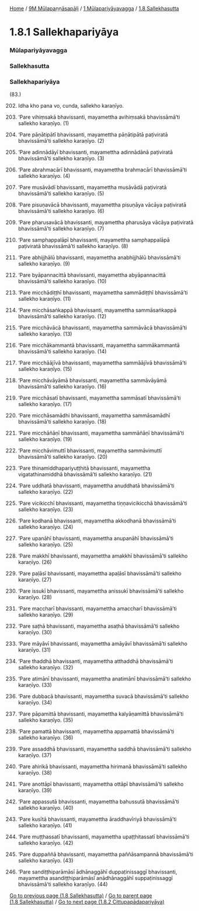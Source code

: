 
[Home](/) / [9M Mūlapaṇṇāsapāḷi](/tipitaka/9M.md) / [1 Mūlapariyāyavagga](/tipitaka/9M/1.md) / [1.8 Sallekhasutta](/tipitaka/9M/1/1.8.md)

# 1.8.1 Sallekhapariyāya

### Mūlapariyāyavagga

### Sallekhasutta

### Sallekhapariyāya

(83.)

202. Idha kho pana vo, cunda, sallekho karaṇīyo.

203. ‘Pare vihiṃsakā bhavissanti, mayamettha avihiṃsakā bhavissāmā’ti sallekho karaṇīyo. (1)

204. ‘Pare pāṇātipātī bhavissanti, mayamettha pāṇātipātā paṭiviratā bhavissāmā’ti sallekho karaṇīyo. (2)

205. ‘Pare adinnādāyī bhavissanti, mayamettha adinnādānā paṭiviratā bhavissāmā’ti sallekho karaṇīyo. (3)

206. ‘Pare abrahmacārī bhavissanti, mayamettha brahmacārī bhavissāmā’ti sallekho karaṇīyo. (4)

207. ‘Pare musāvādī bhavissanti, mayamettha musāvādā paṭiviratā bhavissāmā’ti sallekho karaṇīyo. (5)

208. ‘Pare pisuṇavācā bhavissanti, mayamettha pisuṇāya vācāya paṭiviratā bhavissāmā’ti sallekho karaṇīyo. (6)

209. ‘Pare pharusavācā bhavissanti, mayamettha pharusāya vācāya paṭiviratā bhavissāmā’ti sallekho karaṇīyo. (7)

210. ‘Pare samphappalāpī bhavissanti, mayamettha samphappalāpā paṭiviratā bhavissāmā’ti sallekho karaṇīyo. (8)

211. ‘Pare abhijjhālū bhavissanti, mayamettha anabhijjhālū bhavissāmā’ti sallekho karaṇīyo. (9)

212. ‘Pare byāpannacittā bhavissanti, mayamettha abyāpannacittā bhavissāmā’ti sallekho karaṇīyo. (10)

213. ‘Pare micchādiṭṭhī bhavissanti, mayamettha sammādiṭṭhī bhavissāmā’ti sallekho karaṇīyo. (11)

214. ‘Pare micchāsaṅkappā bhavissanti, mayamettha sammāsaṅkappā bhavissāmā’ti sallekho karaṇīyo. (12)

215. ‘Pare micchāvācā bhavissanti, mayamettha sammāvācā bhavissāmā’ti sallekho karaṇīyo. (13)

216. ‘Pare micchākammantā bhavissanti, mayamettha sammākammantā bhavissāmā’ti sallekho karaṇīyo. (14)

217. ‘Pare micchāājīvā bhavissanti, mayamettha sammāājīvā bhavissāmā’ti sallekho karaṇīyo. (15)

218. ‘Pare micchāvāyāmā bhavissanti, mayamettha sammāvāyāmā bhavissāmā’ti sallekho karaṇīyo. (16)

219. ‘Pare micchāsatī bhavissanti, mayamettha sammāsatī bhavissāmā’ti sallekho karaṇīyo. (17)

220. ‘Pare micchāsamādhi bhavissanti, mayamettha sammāsamādhī bhavissāmā’ti sallekho karaṇīyo. (18)

221. ‘Pare micchāñāṇī bhavissanti, mayamettha sammāñāṇī bhavissāmā’ti sallekho karaṇīyo. (19)

222. ‘Pare micchāvimuttī bhavissanti, mayamettha sammāvimuttī bhavissāmā’ti sallekho karaṇīyo. (20)

223. ‘Pare thinamiddhapariyuṭṭhitā bhavissanti, mayamettha vigatathinamiddhā bhavissāmā’ti sallekho karaṇīyo. (21)

224. ‘Pare uddhatā bhavissanti, mayamettha anuddhatā bhavissāmā’ti sallekho karaṇīyo. (22)

225. ‘Pare vicikicchī bhavissanti, mayamettha tiṇṇavicikicchā bhavissāmā’ti sallekho karaṇīyo. (23)

226. ‘Pare kodhanā bhavissanti, mayamettha akkodhanā bhavissāmā’ti sallekho karaṇīyo. (24)

227. ‘Pare upanāhī bhavissanti, mayamettha anupanāhī bhavissāmā’ti sallekho karaṇīyo. (25)

228. ‘Pare makkhī bhavissanti, mayamettha amakkhī bhavissāmā’ti sallekho karaṇīyo. (26)

229. ‘Pare paḷāsī bhavissanti, mayamettha apaḷāsī bhavissāmā’ti sallekho karaṇīyo. (27)

230. ‘Pare issukī bhavissanti, mayamettha anissukī bhavissāmā’ti sallekho karaṇīyo. (28)

231. ‘Pare maccharī bhavissanti, mayamettha amaccharī bhavissāmā’ti sallekho karaṇīyo. (29)

232. ‘Pare saṭhā bhavissanti, mayamettha asaṭhā bhavissāmā’ti sallekho karaṇīyo. (30)

233. ‘Pare māyāvī bhavissanti, mayamettha amāyāvī bhavissāmā’ti sallekho karaṇīyo. (31)

234. ‘Pare thaddhā bhavissanti, mayamettha atthaddhā bhavissāmā’ti sallekho karaṇīyo. (32)

235. ‘Pare atimānī bhavissanti, mayamettha anatimānī bhavissāmā’ti sallekho karaṇīyo. (33)

236. ‘Pare dubbacā bhavissanti, mayamettha suvacā bhavissāmā’ti sallekho karaṇīyo. (34)

237. ‘Pare pāpamittā bhavissanti, mayamettha kalyāṇamittā bhavissāmā’ti sallekho karaṇīyo. (35)

238. ‘Pare pamattā bhavissanti, mayamettha appamattā bhavissāmā’ti sallekho karaṇīyo. (36)

239. ‘Pare assaddhā bhavissanti, mayamettha saddhā bhavissāmā’ti sallekho karaṇīyo. (37)

240. ‘Pare ahirikā bhavissanti, mayamettha hirimanā bhavissāmā’ti sallekho karaṇīyo. (38)

241. ‘Pare anottāpī bhavissanti, mayamettha ottāpī bhavissāmā’ti sallekho karaṇīyo. (39)

242. ‘Pare appassutā bhavissanti, mayamettha bahussutā bhavissāmā’ti sallekho karaṇīyo. (40)

243. ‘Pare kusītā bhavissanti, mayamettha āraddhavīriyā bhavissāmā’ti sallekho karaṇīyo. (41)

244. ‘Pare muṭṭhassatī bhavissanti, mayamettha upaṭṭhitassatī bhavissāmā’ti sallekho karaṇīyo. (42)

245. ‘Pare duppaññā bhavissanti, mayamettha paññāsampannā bhavissāmā’ti sallekho karaṇīyo. (43)

246. ‘Pare sandiṭṭhiparāmāsī ādhānaggāhī duppaṭinissaggī bhavissanti, mayamettha asandiṭṭhiparāmāsī anādhānaggāhī suppaṭinissaggī bhavissāmā’ti sallekho karaṇīyo. (44)

[Go to previous page (1.8 Sallekhasutta)](/tipitaka/9M/1/1.8.md) / [Go to parent page (1.8 Sallekhasutta)](/tipitaka/9M/1/1.8.md) / [Go to next page (1.8.2 Cittupapādapariyāya)](/tipitaka/9M/1/1.8/1.8.2.md)


